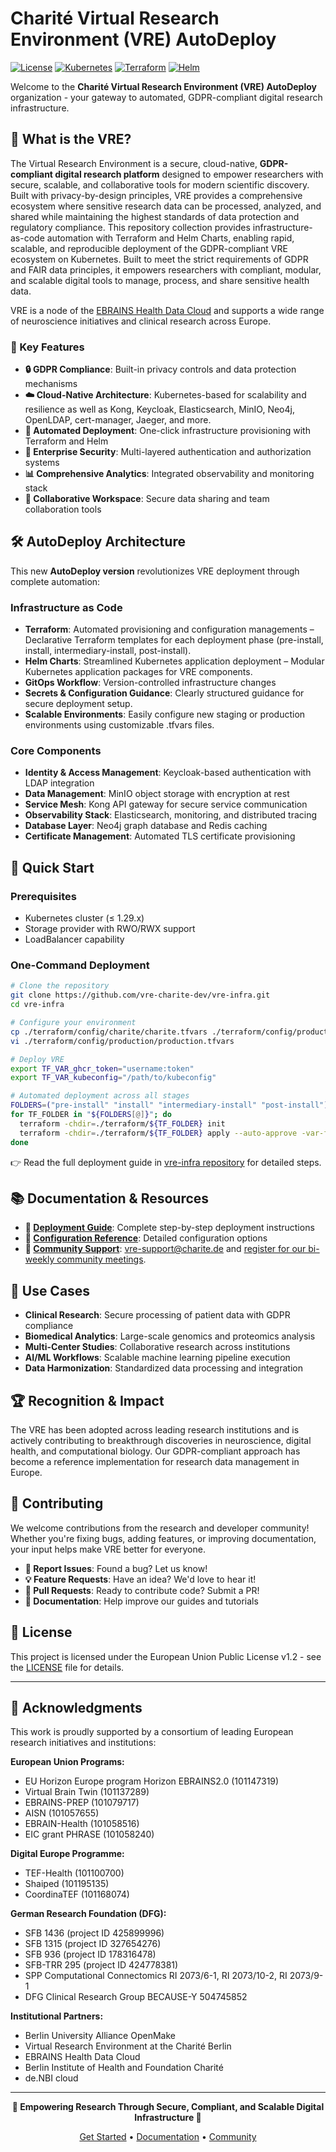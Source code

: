 # Charité Virtual Research Environment (VRE) AutoDeploy

[![License](https://img.shields.io/badge/License-EUPL%20v1.2-blue.svg)](https://joinup.ec.europa.eu/collection/eupl/eupl-text-eupl-12)
[![Kubernetes](https://img.shields.io/badge/Kubernetes-≤1.29.x-326ce5.svg)](https://kubernetes.io/)
[![Terraform](https://img.shields.io/badge/Terraform-v1.10+-623CE4.svg)](https://terraform.io/)
[![Helm](https://img.shields.io/badge/Helm-v3.17+-0F1689.svg)](https://helm.sh/)

Welcome to the **Charité Virtual Research Environment (VRE) AutoDeploy** organization - your gateway to automated, GDPR-compliant digital research infrastructure.

## 🚀 What is the VRE?

The Virtual Research Environment is a secure, cloud-native, **GDPR-compliant digital research platform** designed to empower researchers with secure, scalable, and collaborative tools for modern scientific discovery. Built with privacy-by-design principles, VRE provides a comprehensive ecosystem where sensitive research data can be processed, analyzed, and shared while maintaining the highest standards of data protection and regulatory compliance. This repository collection provides infrastructure-as-code automation with Terraform and Helm Charts, enabling rapid, scalable, and reproducible deployment of the GDPR-compliant VRE ecosystem on Kubernetes.
Built to meet the strict requirements of GDPR and FAIR data principles, it empowers researchers with compliant, modular, and scalable digital tools to manage, process, and share sensitive health data.

VRE is a node of the [EBRAINS Health Data Cloud](https://www.ebrains.eu/tools/healthdatacloud) and supports a wide range of neuroscience initiatives and clinical research across Europe.

### 🎯 Key Features

- **🔒 GDPR Compliance**: Built-in privacy controls and data protection mechanisms
- **☁️ Cloud-Native Architecture**: Kubernetes-based for scalability and resilience as well as Kong, Keycloak, Elasticsearch, MinIO, Neo4j, OpenLDAP, cert-manager, Jaeger, and more.
- **🔄 Automated Deployment**: One-click infrastructure provisioning with Terraform and Helm
- **🔐 Enterprise Security**: Multi-layered authentication and authorization systems
- **📊 Comprehensive Analytics**: Integrated observability and monitoring stack
- **🤝 Collaborative Workspace**: Secure data sharing and team collaboration tools


## 🛠️ AutoDeploy Architecture

This new **AutoDeploy version** revolutionizes VRE deployment through complete automation:

### Infrastructure as Code
- **Terraform**: Automated provisioning and configuration managements – Declarative Terraform templates for each deployment phase (pre-install, install, intermediary-install, post-install).
- **Helm Charts**: Streamlined Kubernetes application deployment – Modular Kubernetes application packages for VRE components.
- **GitOps Workflow**: Version-controlled infrastructure changes
- **Secrets & Configuration Guidance**: Clearly structured guidance for secure deployment setup.
- **Scalable Environments**: Easily configure new staging or production environments using customizable .tfvars files.

### Core Components
- **Identity & Access Management**: Keycloak-based authentication with LDAP integration
- **Data Management**: MinIO object storage with encryption at rest
- **Service Mesh**: Kong API gateway for secure service communication  
- **Observability Stack**: Elasticsearch, monitoring, and distributed tracing
- **Database Layer**: Neo4j graph database and Redis caching
- **Certificate Management**: Automated TLS certificate provisioning

## 🚀 Quick Start

### Prerequisites
- Kubernetes cluster (≤ 1.29.x)
- Storage provider with RWO/RWX support
- LoadBalancer capability

### One-Command Deployment
```bash
# Clone the repository
git clone https://github.com/vre-charite-dev/vre-infra.git
cd vre-infra

# Configure your environment
cp ./terraform/config/charite/charite.tfvars ./terraform/config/production/production.tfvars
vi ./terraform/config/production/production.tfvars

# Deploy VRE
export TF_VAR_ghcr_token="username:token"
export TF_VAR_kubeconfig="/path/to/kubeconfig"

# Automated deployment across all stages
FOLDERS=("pre-install" "install" "intermediary-install" "post-install")
for TF_FOLDER in "${FOLDERS[@]}"; do
  terraform -chdir=./terraform/${TF_FOLDER} init
  terraform -chdir=./terraform/${TF_FOLDER} apply --auto-approve -var-file=../config/production/production.tfvars
done
```

👉 Read the full deployment guide in [vre-infra repository](https://github.com/vre-charite-autodeploy/vre-infra) for detailed steps.


## 📚 Documentation & Resources

- **📖 [Deployment Guide]([https://github.com/vre-charite-autodeploy/vre-infra](https://github.com/vre-charite-autodeploy/vre-infra/blob/main/DEPLOYMENT.md))**: Complete step-by-step deployment instructions
- **🔧 [Configuration Reference](https://github.com/vre-charite-autodeploy/vre-infra/tree/main/terraform/config)**: Detailed configuration options
- **💬 [Community Support](https://github.com/vre-charite-autodeploy/discussions)**: <vre-support@charite.de> and [register for our bi-weekly community meetings](https://us06web.zoom.us/meeting/register/tJErd-utqzkpHtI9rpX8cJVNSidRbM5wuMe1?_x_zm_rtaid=IJCTpcS4SGOCk1TKSMrfZQ.1747903776635.dde5dddf0170eaf75f6b4b29162b6480&_x_zm_rhtaid=232#/registration).

## 🌟 Use Cases

- **Clinical Research**: Secure processing of patient data with GDPR compliance
- **Biomedical Analytics**: Large-scale genomics and proteomics analysis
- **Multi-Center Studies**: Collaborative research across institutions
- **AI/ML Workflows**: Scalable machine learning pipeline execution
- **Data Harmonization**: Standardized data processing and integration

## 🏆 Recognition & Impact

The VRE has been adopted across leading research institutions and is actively contributing to breakthrough discoveries in neuroscience, digital health, and computational biology. Our GDPR-compliant approach has become a reference implementation for research data management in Europe.

## 🤝 Contributing

We welcome contributions from the research and developer community! Whether you're fixing bugs, adding features, or improving documentation, your input helps make VRE better for everyone.

- **🐛 Report Issues**: Found a bug? Let us know!
- **💡 Feature Requests**: Have an idea? We'd love to hear it!
- **🔧 Pull Requests**: Ready to contribute code? Submit a PR!
- **📖 Documentation**: Help improve our guides and tutorials

## 📄 License

This project is licensed under the European Union Public License v1.2 - see the [LICENSE](LICENSE) file for details.

---

## 🙏 Acknowledgments

This work is proudly supported by a consortium of leading European research initiatives and institutions:

**European Union Programs:**
- EU Horizon Europe program Horizon EBRAINS2.0 (101147319)
- Virtual Brain Twin (101137289)
- EBRAINS-PREP (101079717)
- AISN (101057655)
- EBRAIN-Health (101058516)
- EIC grant PHRASE (101058240)

**Digital Europe Programme:**
- TEF-Health (101100700)
- Shaiped (101195135)
- CoordinaTEF (101168074)

**German Research Foundation (DFG):**
- SFB 1436 (project ID 425899996)
- SFB 1315 (project ID 327654276)
- SFB 936 (project ID 178316478)
- SFB-TRR 295 (project ID 424778381)
- SPP Computational Connectomics RI 2073/6-1, RI 2073/10-2, RI 2073/9-1
- DFG Clinical Research Group BECAUSE-Y 504745852

**Institutional Partners:**
- Berlin University Alliance OpenMake
- Virtual Research Environment at the Charité Berlin
- EBRAINS Health Data Cloud
- Berlin Institute of Health and Foundation Charité
- de.NBI cloud

---

<div align="center">

**🔬 Empowering Research Through Secure, Compliant, and Scalable Digital Infrastructure 🔬**

[Get Started](https://github.com/vre-charite-dev/vre-infra) • [Documentation](https://github.com/vre-charite-autodeploy) • [Community](https://github.com/vre-charite-autodeploy/discussions)

</div>
